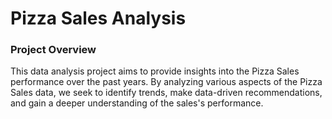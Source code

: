# Pizza Sales Analysis

### Project Overview

This data analysis project aims to provide insights into the Pizza Sales performance over the past years. By analyzing various aspects of the Pizza Sales data, we seek to identify trends, make data-driven recommendations, and gain a deeper understanding of the sales's performance.
